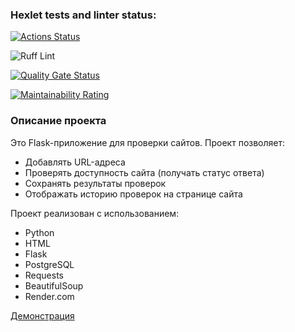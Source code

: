 ### Hexlet tests and linter status:
[![Actions Status](https://github.com/artmazloev/python-project-83/actions/workflows/hexlet-check.yml/badge.svg)](https://github.com/artmazloev/python-project-83/actions)


![Ruff Lint](https://github.com/artmazloev/python-project-83/actions/workflows/lint.yml/badge.svg)

[![Quality Gate Status](https://sonarcloud.io/api/project_badges/measure?project=artmazloev_python-project-83&metric=alert_status)](https://sonarcloud.io/summary/new_code?id=artmazloev_python-project-83)

[![Maintainability Rating](https://sonarcloud.io/api/project_badges/measure?project=artmazloev_python-project-83&metric=sqale_rating)](https://sonarcloud.io/summary/new_code?id=artmazloev_python-project-83)
  


### Описание проекта
Это Flask-приложение для проверки сайтов. Проект позволяет:
- Добавлять URL-адреса
- Проверять доступность сайта (получать статус ответа)
- Сохранять результаты проверок
- Отображать историю проверок на странице сайта

Проект реализован с использованием:
- Python
- HTML
- Flask
- PostgreSQL
- Requests
- BeautifulSoup
- Render.com


[Демонстрация](https://python-project-83-hfv6.onrender.com)
